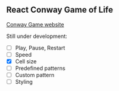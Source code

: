 ## React Conway Game of Life

[Conway Game website](https://brian-react-conway-game-of-life.netlify.app/)

Still under development:

- [ ] Play, Pause, Restart
- [ ] Speed
- [x] Cell size
- [ ] Predefined patterns
- [ ] Custom pattern
- [ ] Styling
